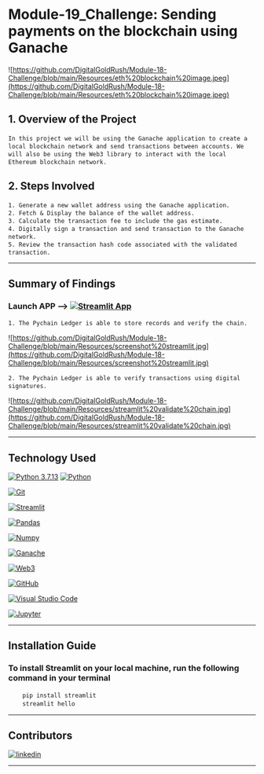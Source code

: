 # Module-19_Challenge: Sending payments on the blockchain using Ganache

![https://github.com/DigitalGoldRush/Module-18-Challenge/blob/main/Resources/eth%20blockchain%20image.jpeg](https://github.com/DigitalGoldRush/Module-18-Challenge/blob/main/Resources/eth%20blockchain%20image.jpeg)

## 1. Overview of the Project

    In this project we will be using the Ganache application to create a local blockchain network and send transactions between accounts. We will also be using the Web3 library to interact with the local Ethereum blockchain network.

## 2. Steps Involved

    1. Generate a new wallet address using the Ganache application.
    2. Fetch & Display the balance of the wallet address.
    3. Calculate the transaction fee to include the gas estimate.
    4. Digitally sign a transaction and send transaction to the Ganache network.
    5. Review the transaction hash code associated with the validated transaction.
---

## Summary of Findings

### Launch APP --> [![Streamlit App](https://static.streamlit.io/badges/streamlit_badge_black_white.svg)](https://digitalgoldrush-module-18-challenge-mod-18-challenge-w8dpyv.streamlitapp.com/)


    1. The Pychain Ledger is able to store records and verify the chain.

![https://github.com/DigitalGoldRush/Module-18-Challenge/blob/main/Resources/screenshot%20streamlit.jpg](https://github.com/DigitalGoldRush/Module-18-Challenge/blob/main/Resources/screenshot%20streamlit.jpg)

    2. The Pychain Ledger is able to verify transactions using digital signatures.

![https://github.com/DigitalGoldRush/Module-18-Challenge/blob/main/Resources/streamlit%20validate%20chain.jpg](https://github.com/DigitalGoldRush/Module-18-Challenge/blob/main/Resources/streamlit%20validate%20chain.jpg)

---

## Technology Used

[![Python 3.7.13](https://img.shields.io/badge/python-3670A0?style=for-the-badge&logo=python&logoColor=ffdd54)]([https://www.python.org/downloads/release/python-3912/)
[![Python](https://img.shields.io/badge/Python-3.9.12-blue)](https://www.python.org/downloads/release/python-3912/)

[![Git](https://img.shields.io/badge/Git-F05032?style=for-the-badge&logo=git&logoColor=white)](https://git-scm.com/)

[![Streamlit](https://img.shields.io/badge/Streamlit-0.88.0-3670A0?style=for-the-badge&logo=Streamlit&logoColor=ffdd54)](https://streamlit.io/)

[![Pandas](https://img.shields.io/badge/Pandas-1.3.2-3670A0?style=for-the-badge&logo=Pandas&logoColor=ffdd54)](https://pandas.pydata.org/)

[![Numpy](https://img.shields.io/badge/Numpy-1.21.2-3670A0?style=for-the-badge&logo=Numpy&logoColor=ffdd54)](https://numpy.org/)

[![Ganache](https://img.shields.io/badge/Ganache-2.6.0-3670A0?style=for-the-badge&logo=Ganache&logoColor=ffdd54)](https://www.trufflesuite.com/ganache)

[![Web3](https://img.shields.io/badge/Web3-5.24.0-3670A0?style=for-the-badge&logo=Web3&logoColor=ffdd54)](https://web3py.readthedocs.io/en/stable/)


[![GitHub](https://img.shields.io/badge/github-%23121011.svg?style=for-the-badge&logo=github&logoColor=white)](https://github.com/DigitalGoldRush?tab=repositories)

[![Visual Studio Code](https://img.shields.io/badge/Visual%20Studio%20Code-007ACC?style=for-the-badge&logo=visual-studio-code&logoColor=white)](https://code.visualstudio.com/)

[![Jupyter](https://img.shields.io/badge/Jupyter-F37626?style=for-the-badge&logo=Jupyter&logoColor=white)](https://jupyter.org/)



---

## Installation Guide

### To install Streamlit on your local machine, run the following command in your terminal

```bash
    pip install streamlit
    streamlit hello
```

---

## Contributors

[![linkedin](https://img.shields.io/badge/Michael_Dionne-LinkedIn-blue)](https://www.linkedin.com/in/michael-dionne-b2a1b61b/)

---
